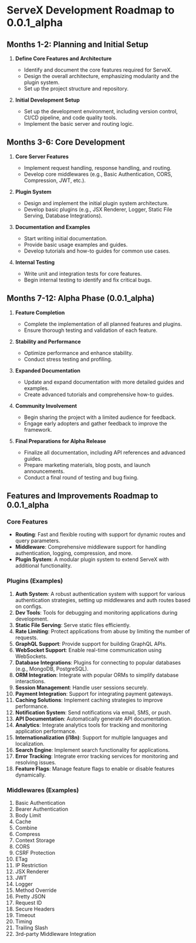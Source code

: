 # ServeX Development Roadmap to 0.0.1_alpha

## Months 1-2: Planning and Initial Setup

1. **Define Core Features and Architecture**
   - Identify and document the core features required for ServeX.
   - Design the overall architecture, emphasizing modularity and the plugin system.
   - Set up the project structure and repository.

2. **Initial Development Setup**
   - Set up the development environment, including version control, CI/CD pipeline, and code quality tools.
   - Implement the basic server and routing logic.

## Months 3-6: Core Development

1. **Core Server Features**
   - Implement request handling, response handling, and routing.
   - Develop core middlewares (e.g., Basic Authentication, CORS, Compression, JWT, etc.).

2. **Plugin System**
   - Design and implement the initial plugin system architecture.
   - Develop basic plugins (e.g., JSX Renderer, Logger, Static File Serving, Database Integrations).

3. **Documentation and Examples**
   - Start writing initial documentation.
   - Provide basic usage examples and guides.
   - Develop tutorials and how-to guides for common use cases.

4. **Internal Testing**
   - Write unit and integration tests for core features.
   - Begin internal testing to identify and fix critical bugs.

## Months 7-12: Alpha Phase (0.0.1_alpha)

1. **Feature Completion**
   - Complete the implementation of all planned features and plugins.
   - Ensure thorough testing and validation of each feature.

2. **Stability and Performance**
   - Optimize performance and enhance stability.
   - Conduct stress testing and profiling.

3. **Expanded Documentation**
   - Update and expand documentation with more detailed guides and examples.
   - Create advanced tutorials and comprehensive how-to guides.

4. **Community Involvement**
   - Begin sharing the project with a limited audience for feedback.
   - Engage early adopters and gather feedback to improve the framework.

5. **Final Preparations for Alpha Release**
   - Finalize all documentation, including API references and advanced guides.
   - Prepare marketing materials, blog posts, and launch announcements.
   - Conduct a final round of testing and bug fixing.

## Features and Improvements Roadmap to 0.0.1_alpha

### Core Features

- **Routing**: Fast and flexible routing with support for dynamic routes and query parameters.
- **Middleware**: Comprehensive middleware support for handling authentication, logging, compression, and more.
- **Plugin System**: A modular plugin system to extend ServeX with additional functionality.

### Plugins (Examples)

1. **Auth System**: A robust authentication system with support for various authentication strategies, setting up middlewares and auth routes based on configs.
2. **Dev Tools**: Tools for debugging and monitoring applications during development.
3. **Static File Serving**: Serve static files efficiently.
4. **Rate Limiting**: Protect applications from abuse by limiting the number of requests.
5. **GraphQL Support**: Provide support for building GraphQL APIs.
6. **WebSocket Support**: Enable real-time communication using WebSockets.
7. **Database Integrations**: Plugins for connecting to popular databases (e.g., MongoDB, PostgreSQL).
8. **ORM Integration**: Integrate with popular ORMs to simplify database interactions.
9. **Session Management**: Handle user sessions securely.
10. **Payment Integration**: Support for integrating payment gateways.
11. **Caching Solutions**: Implement caching strategies to improve performance.
12. **Notification System**: Send notifications via email, SMS, or push.
13. **API Documentation**: Automatically generate API documentation.
14. **Analytics**: Integrate analytics tools for tracking and monitoring application performance.
15. **Internationalization (i18n)**: Support for multiple languages and localization.
16. **Search Engine**: Implement search functionality for applications.
17. **Error Tracking**: Integrate error tracking services for monitoring and resolving issues.
18. **Feature Flags**: Manage feature flags to enable or disable features dynamically.

### Middlewares (Examples)

1. Basic Authentication
2. Bearer Authentication
3. Body Limit
4. Cache
5. Combine
6. Compress
7. Context Storage
8. CORS
9. CSRF Protection
10. ETag
11. IP Restriction
12. JSX Renderer
13. JWT
14. Logger
15. Method Override
16. Pretty JSON
17. Request ID
18. Secure Headers
19. Timeout
20. Timing
21. Trailing Slash
22. 3rd-party Middleware Integration
